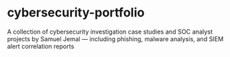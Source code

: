 # cybersecurity-portfolio
A collection of cybersecurity investigation case studies and SOC analyst projects by Samuel Jemal — including phishing, malware analysis, and SIEM alert correlation reports
